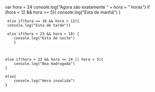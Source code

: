 var hora = 24
console.log("Agora são exatamente " + hora + " horas")
if (hora < 12 && hora >= 5){
    console.log("Esta de manhã")
}



     else if(hora <= 18 && hora > 12){
     console.log("Esta de tarde")}

     else if(hora < 23 && hora > 18) {
        console.log("Esta de noite")
        }
    


    else if(hora > 23 && hora <= 24 || hora < 5){
        console.log("Boa madrugada")
    }

    else{
        console.log("Hora invalida")
    }

